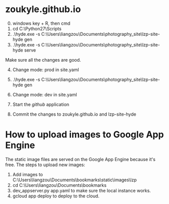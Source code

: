 zoukyle.github.io
=================
0. windows key + R, then cmd
1. cd C:\Python27\Scripts
2.  .\hyde.exe -s C:\Users\liangzou\Documents\photography_site\lzp-site-hyde gen
3.  .\hyde.exe -s C:\Users\liangzou\Documents\photography_site\lzp-site-hyde serve

Make sure all the changes are good.

4. Change mode: prod in site.yaml
5. .\hyde.exe -s C:\Users\liangzou\Documents\photography_site\lzp-site-hyde gen
6. Change mode: dev in site.yaml

7. Start the *github* application
8. Commit the changes to zoukyle.github.io and lzp-site-hyde

How to upload images to Google App Engine
=========================================
The static image files are served on the Google App Engine because it's free.
The steps to upload new images:
1. Add images to C:\Users\liangzou\Documents\bookmarks\static\images\lzp
2. cd C:\Users\liangzou\Documents\bookmarks
3. dev_appserver.py app.yaml to make sure the local instance works.
4. gcloud app deploy to deploy to the cloud.
